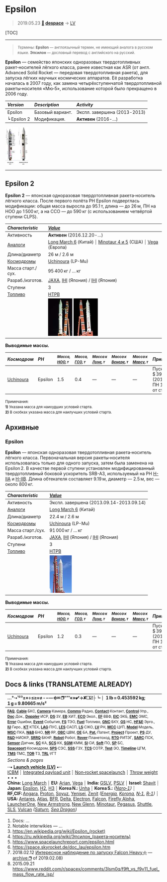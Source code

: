 # Epsilon
> 2019.05.23 **[🚀](../index/index.md) [despace](index.md)** → [LV](lv.md)

[TOC]

---

> <small>*Термины:* **Epsilon** — англоязычный термин, не имеющий аналога в русском языке. **Эпсилон** — дословный перевод с английского на русский.</small>

**Epsilon** — семейство японских одноразовых твердотопливных ракет‑носителей лёгкого класса, ранее известная как ASR (от англ. Advanced Solid Rocket — передовая твердотопливная ракета), для запуска лёгких научных космических аппаратов. Её разработка началась в 2007 году, как замена четырёхступенчатой твердотопливной ракеты‑носителя «Мю‑5», использование которой было прекращено в 2006 году.

|*Version*|*Description*|*Activity*|
|:--|:--|:--|
|Epsilon  |Базовый вариант. | Экспл. завершена (2013 ‑ 2013)  |
|┕ Epsilon 2  |Модификация. |**Активен** (2016 ‑ …)  |

[![](f/lv/epsilon/enhanced2_thumb.jpg)](f/lv/epsilon/enhanced2.png)


---

<p style="page-break-after:always"> </p>

## Epsilon 2
**Epsilon 2** — японская одноразовая твердотопливная ракета‑носитель лёгкого класса. После первого полёта РН Epsilon подверглась модификации: общая масса выросла до 95.1 т, длина — до 26 м, ПН на НОО до 1 500 кг, а на ССО — до 590 кг (с использованием четвёртой ступени CLPS).

|*Characteristic*|*[Value](si.md)*|
|:--|:--|
|Активность  |**Активен** (2016.12.20 ‑ …)  |
|[Аналоги](analogue.md)  | [Long March 6](long_march.md) (Китай) ┊ [Minotaur 4 и 5](minotaur.md) (США) ┊ [Vega](vega.md) (Европа)  |
|Длина/диаметр  | 26 м / 2.6 м  |
|[Космодромы](spaceport.md)  | [Uchinoura](uchinoura.md) (LP-Mu)  |
|Масса старт./сух.  | 95 400 кг / … кг  |
|Разраб./изготов.  | [JAXA](zz_jaxa.md), [IHI](zz_ihi.md) (Япония) / [IHI](zz_ihi.md) (Япония)  |
|Ступени  | 3  |
|[Топливо](fuel.md)  | [HTPB](htpb.md)  |
|| [![](f/lv/epsilon/epsilon2_01_thumb.jpg)](f/lv/epsilon/epsilon2_01.jpg) [![](f/lv/epsilon/epsilon2_02_thumb.jpg)](f/lv/epsilon/epsilon2_02.jpg)  |

**Выводимые массы.**

|*Космодром*|*РН*|<small>*Масса,<br> [НОО](nnb.md), т*</small>|<small>*Масса,<br> [ГСО](nnb.md), т*</small>|<small>*Масса к<br> [Луне](moon.md), т*</small>|<small>*Масса к<br> [Венере](venus.md), т*</small>|<small>*Масса к<br> [Марсу](mars.md), т*</small>|*Примечания*|
|:--|:--|:--|:--|:--|:--|:--|:--|
| [Uchinoura](uchinoura.md) | Epsilon | 1.5 | 0.4 | — | — | — | Пуск — $ 39 млн (2019 г);<br> ПН 1.57 % от ст.массы  |

<small>Примечания:<br> **1)** Указана масса для наихудших условий старта.<br> **2)** В скобках указана масса для наилучших условий старта.</small>



<p style="page-break-after:always"> </p>

## Архивные

### Epsilon
**Epsilon** — японская одноразовая твердотопливная ракета‑носитель лёгкого класса. Первоначальная версия ракеты‑носителя использовалась только для одного запуска, затем была заменена на Epsilon 2. В качестве первой ступени установлен модифицированный твердотопливный боковой ускоритель SRB-A3, используемый на РН [H-IIA](h2.md) и [H-IIB](h2.md). Длина обтекателя составляет 9.19 м, диаметр — 2.5 м, вес — около 800 кг.

|*Characteristic*|*[Value](si.md)*|
|:--|:--|
|Активность  | Экспл. завершена (2013.09.14 ‑ 2013.09.14)  |
|[Аналоги](analogue.md)  | [Long March 6](long_march.md) (Китай)  |
|Длина/диаметр  | 22.4 м / 2.6 м  |
|[Космодромы](spaceport.md)  | [Uchinoura](uchinoura.md) (LP-Mu)  |
|Масса старт./сух.  | 91 000 кг / … кг  |
|Разраб./изготов.  | [JAXA](zz_jaxa.md), [IHI](zz_ihi.md) (Япония) / [IHI](zz_ihi.md) (Япония)  |
|Ступени  | 3  |
|[Топливо](fuel.md)  | [HTPB](htpb.md)  |
|| [![](f/lv/epsilon/epsilon1_01_thumb.jpg)](f/lv/epsilon/epsilon1_01.jpg)  |

**Выводимые массы.**

|*Космодром*|*РН*|<small>*Масса,<br> [НОО](nnb.md), т*</small>|<small>*Масса,<br> [ГСО](nnb.md), т*</small>|<small>*Масса к<br> [Луне](moon.md), т*</small>|<small>*Масса к<br> [Венере](venus.md), т*</small>|<small>*Масса к<br> [Марсу](mars.md), т*</small>|*Примечания*|
|:--|:--|:--|:--|:--|:--|:--|:--|
| [Uchinoura](uchinoura.md) | Epsilon | 1.2 | 0.3 | — | — | — | Пуск — $ 39 млн (2017 г);<br> ПН 1.31 % от ст.массы  |

<small>Примечания:<br> **1)** Указана масса для наихудших условий старта.<br> **2)** В скобках указана масса для наилучших условий старта.</small>



<p style="page-break-after:always"> </p>

## Docs & links (TRANSLATEME ALREADY)
|…°·•¹²³±×÷≤≥≈≠ ‑ −— ⎆✉ ❐“”’«»✔→✘☐☑├┕┆ 1 lb = 0.453592 kg; 1 g = 9.80665 m/s²|
|:--|
|<small>**[FAQ](faq.md)**, **[Cable](cable.md)**·БКС, **[Camera](cam.md)**·Камера, **[Comms](comms.md)**·Радио, **[Contact](contact.md)**·Контакт, **[Control](control.md)**·Упр., **[Doc](doc.md)**·Док., **[Doppler](doppler.md)**·ИСР, **[DS](ds.md)**·ЗУ, **[EB](eb.md)**·ХИТ, **[ECO](ecology.md)**·Экол., **[EF](ef.md)**·ВВФ, **[ElC](elc.md)**·ЭКБ, **[EMC](emc.md)**·ЭМС, **[Error](error.md)**·Ошибки, **[Event](event.md)**·События, **[FS](fs.md)**·ТЭО, **[Fuel](fuel.md)**·Топливо, **[GNC](gnc.md)**·БКУ, **[GS](scs.md)**·НС, **[HF&E](hfe.md)**·Эрго., **[IU](iu.md)**·Гиро., **[KT](kt.md)**·КТЕХ, **[LAG](lag.md)**·ПУC, **[LES](les.md)**·САСП, **[LS](ls.md)**·СЖО, **[LV](lv.md)**·РН, **[MCC](mcc.md)**·ЦУП, **[Model](model.md)**·Модель, **[MSC](sc.md)**·ПКА, **[N&B](nnb.md)**·БНО, **[NR](nr.md)**·ЯР, **[OBC](obc.md)**·ЦВМ, **[OE](oe.md)**·БА, **[Pat.](патент.md)**·Патент, **[Project](project.md)**·Проект, **[PS](ps.md)**·ДУ, **[R&D](rnd.md)**·НИОКР, **[SRRQ](srrq.md)**·БКНР, **[Robot](robotics.md)**·Робот, **[Rover](rover.md)**·Планетоход, **[RTG](rtg.md)**·РИТЭГ, **[SARC](sarc.md)**·ПСК, **[Sensor](sensor.md)**·Датчик, **[SC](sc.md)**·КА, **[SCS](scs.md)**·КК, **[SGM](sgm.md)**·КММ, **[SI](si.md)**·СИ, **[Soft](soft.md)**·ПО, **[SP](sp.md)**·БС, **[Spaceport](spaceport.md)**·Космодром, **[SPS](sps.md)**·СЭС, **[SSS](sss.md)**·ГЗУ, **[TCS](tcs.md)**·СОТР, **[Test](test.md)**·ЭО, **[Timeline](timeline.md)**·ЦГМ, **[TMS](tms.md)**·ТМС, **[TOR](tor.md)**·ТЗ, **[TRL](trl.md)**·УГТ</small>|
|*Sections & pages*|
|**··• [Launch vehicle (LV)](lv.md) •··**<br> [ICBM](icbm.md) ┊ [Integrated payload unit](lv.md) ┊ [Non‑rocket spacelaunch](nrs.md) ┊ [Throw weight](throw_weight.md)<br>• • •<br> **China:** [Long March](long_march.md) ┊ **EU:** [Arian](arian.md), [Vega](vega.md) ┊ **India:** [GSLV](gslv.md), [PSLV](pslv.md) ┊ **Israel:** [Shavit](shavit.md) ┊ **Japan:** [Epsilon](epsilon.md), [H2](h2.md), [H3](h3.md) ┊ **Korea N.:** [Unha](unha.md) ┊ **Korea S.:** *([Naro‑1](naro_1.md))* ┊ **RF,CIF:** [Angara](angara.md), [Proton](proton.md), [Soyuz](soyuz.md), [Yenisei](yenisei.md), [Zenit](zenit.md) *([Energia](energia.md), [Korona](korona.md), [N‑1](n_1.md), [R‑1](r_7.md))* ┊ **USA:** [Antares](antares.md), [Atlas](atlas.md), [BFR](bfr.md), [Delta](delta.md), [Electron](electron.md), [Falcon](falcon.md), [Firefly Alpha](firefly_alpha.md), [LauncherOne](launcherone.md), [New Armstrong](new_armstrong.md), [New Glenn](new_glenn.md), [Minotaur](minotaur.md), [Pegasus](pegasus.md), [Shuttle](shuttle.md), [SLS](sls.md), [Vulcan](vulcan.md) *([Saturn](saturn_lv.md), [Sea Dragon](sea_dragon.md))* |

   1. Docs: …
   1. Notable interwikies — …
   1. <https://en.wikipedia.org/wiki/Epsilon_(rocket)>
   1. <https://ru.wikipedia.org/wiki/Эпсилон_(ракета‑носитель)>
   1. <https://www.spacelaunchreport.com/epsilon.html>
   1. <https://space.skyrocket.de/doc_lau/epsilon.htm>
   1. 2018.02.12 [Интересное наблюдение по запуску Falcon Heavy ⎆](https://habr.com/post/374245/) — [archive ❐](f/lv/falcon/20180212_habr_com_001.djvu) of 2019.02.08)
   1. 2015.09.21 <https://www.reddit.com/r/spacex/comments/3lsm0q/f9ft_vs_f9v11_fuel_mass_flow_rate_isp/>
